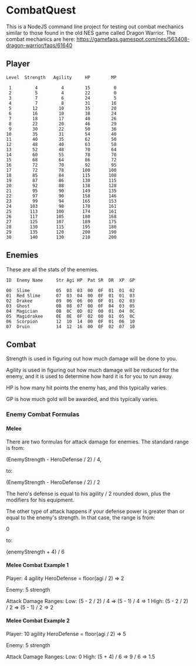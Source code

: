 # CombatQuest

This is a NodeJS command line project for testing out combat mechanics similar to those found in the old NES game called Dragon Warrior. The combat mechanics are here: https://gamefaqs.gamespot.com/nes/563408-dragon-warrior/faqs/61640

## Player

```
Level  Strength   Agility     HP        MP

 1         4         4        15         0
 2         5         4        22         0
 3         7         6        24         5
 4         7         8        31        16
 5        12        10        35        20
 6        16        10        38        24
 7        18        17        40        26
 8        22        20        46        29
 9        30        22        50        36
10        35        31        54        40
11        40        35        62        50
12        48        40        63        58
13        52        48        70        64
14        60        55        78        70
15        68        64        86        72
16        72        70        92        95
17        72        78       100       100
18        85        84       115       108
19        87        86       130       115
20        92        88       138       128
21        95        90       149       135
22        97        90       158       146
23        99        94       165       153
24       103        98       170       161
25       113       100       174       161
26       117       105       180       168
27       125       107       189       175
28       130       115       195       180
29       135       120       200       190
30       140       130       210       200
```

## Enemies

These are all the stats of the enemies.

```
ID  Enemy Name     Str Agi HP  Pat SR  DR  XP  GP

00  Slime          05  03  03  00  0F  01  01  02
01  Red Slime      07  03  04  00  0F  01  01  03
02  Drakee         09  06  06  00  0F  01  02  03
03  Ghost          0B  08  07  00  0F  04  03  05
04  Magician       0B  0C  0D  02  00  01  04  0C
05  Magidrakee     0E  0E  0F  02  00  01  05  0C
06  Scorpion       12  10  14  00  0F  01  06  10
07  Druin          14  12  16  00  0F  02  07  10
```

## Combat

Strength is used in figuring out how much damage will be done to you.

Agility is used in figuring out how much damage will be reduced for the enemy,
and it is used to determine how hard it is for you to run away.

HP is how many hit points the enemy has, and this typically varies.

GP is how much gold will be awarded, and this typically varies.

### Enemy Combat Formulas

#### Melee

There are two formulas for attack damage for enemies.  The standard range is
from:

(EnemyStrength - HeroDefense / 2) / 4,

to:

(EnemyStrength - HeroDefense / 2) / 2

The hero's defense is equal to his agility / 2 rounded down, plus the modifiers
for his equipment.


The other type of attack happens if your defense power is greater than or equal
to the enemy's strength.  In that case, the range is from:

0

to:

(enemyStrength + 4) / 6

#### Melee Combat Example 1

Player:
4 agility
HeroDefense = floor(agi / 2) => 2

Enemy: 5 strength

Attack Damage Ranges:
    Low: (5 - 2 / 2) / 4 => (5 - 1) / 4 => 1
    High: (5 - 2 / 2) / 2 => (5 - 1) / 2 => 2

#### Melee Combat Example 2

Player:
10 agility
HeroDefense = floor(agi / 2) => 5

Enemy: 5 strength

Attack Damage Ranges:
    Low: 0
    High: (5 + 4) / 6 => 9 / 6 => 1.5
